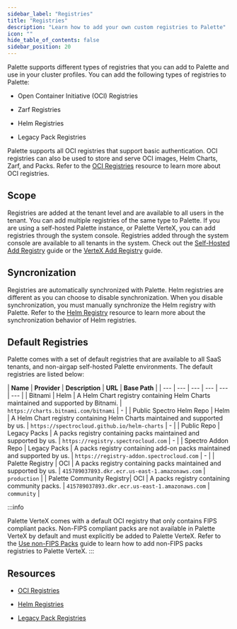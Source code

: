 ```yaml
---
sidebar_label: "Registries"
title: "Registries"
description: "Learn how to add your own custom registries to Palette"
icon: ""
hide_table_of_contents: false
sidebar_position: 20
---
```


Palette supports different types of registries that you can add to Palette and use in your cluster profiles. You can add the following types of registries to Palette:

- Open Container Initiative (OCI) Registries

- Zarf Registries

- Helm Registries

- Legacy Pack Registries

Palette supports all OCI registries that support basic authentication. OCI registries can also be used to store and serve OCI images, Helm Charts, Zarf, and Packs. Refer to the [OCI Registries](./oci-registry/oci-registry.md) resource to learn more about OCI registries. 

## Scope

Registries are added at the tenant level and are available to all users in the tenant. You can add multiple registries of the same type to Palette. If you are using a self-hosted Palette instance, or Palette VerteX, you can add registries through the system console. Registries added through the system console are available to all tenants in the system. Check out the [Self-Hosted Add Registry](../../enterprise-version/system-management/add-registry.md) guide or the [VerteX Add Registry](../../vertex/system-management/add-registry.md) guide.


## Syncronization

Registries are automatically synchronized with Palette. Helm registries are different as you can choose to disable synchronization. When you disable synchronization, you must manually synchronize the Helm registry with Palette. Refer to the [Helm Registry](helm-charts.md#synchronization-behavior) resource to learn more about the synchronization behavior of Helm registries.



## Default Registries

Palette comes with a set of default registries that are available to all SaaS tenants, and non-airgap self-hosted Palette environments. The default registries are listed below:

| **Name** | **Provider** | **Description** | **URL** | **Base Path** |
| --- | --- | --- | --- | --- | --- |
| Bitnami | Helm | A Helm Chart registry containing Helm Charts maintained and supported by Bitnami. | `https://charts.bitnami.com/bitnami` | - |
| Public Spectro Helm Repo | Helm | A Helm Chart registry containing Helm Charts maintained and supported by us. | `https://spectrocloud.github.io/helm-charts` | - |
| Public Repo | Legacy Packs | A packs registry containing packs maintained and supported by us. |  `https://registry.spectrocloud.com` | - |
| Spectro Addon Repo | Legacy Packs | A packs registry containing add-on packs maintained and supported by us. | `https://registry-addon.spectrocloud.com` | - |
| Palette Registry | OCI | A packs registry containing packs maintained and supported by us. | `415789037893.dkr.ecr.us-east-1.amazonaws.com` | `production` |
| Palette Community Registry| OCI | A packs registry containing community packs. | `415789037893.dkr.ecr.us-east-1.amazonaws.com` | `community` |
 
:::info

Palette VerteX comes with a default OCI registry that only contains FIPS compliant packs. Non-FIPS compliant packs are not available in Palette VerteX by default and must explicitly be added to Palette VerteX. Refer to the [Use non-FIPS Packs](../../vertex/system-management/enable-non-fips-settings/enable-non-fips-settings.md) guide to learn how to add non-FIPS packs registries to Palette VerteX.
:::

 

## Resources

 - [OCI Registries](./oci-registry/oci-registry.md)

 - [Helm Registries](./helm-charts.md)

 - [Legacy Pack Registries](./pack-registries.md)